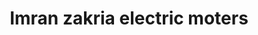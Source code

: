 ---
title: "Imran zakria electric moters"
url: /karachi/imran-zakria-electric-moters/
shop: electronics
---